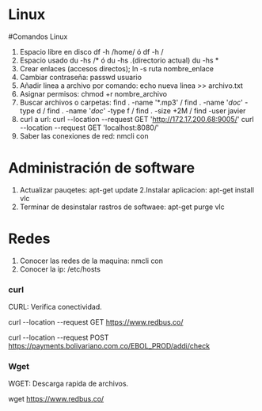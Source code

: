 # Linux
#Comandos Linux

1. Espacio libre en disco df -h /home/  ó  df -h /
2. Espacio usado du -hs /*  ó  du -hs .(directorio actual) du -hs *
3. Crear enlaces (accesos directos); ln -s ruta nombre_enlace 
4. Cambiar contraseña: passwd usuario
5. Añadir linea a archivo por comando:  echo nueva linea >> archivo.txt
6. Asignar permisos: chmod +r nombre_archivo
7. Buscar archivos o carpetas:  find . -name '*.mp3' / find . -name '*doc*' -type d  /  find . -name '*doc*' -type f  /  find . -size +2M  /   find -user javier      
8. curl a url: curl --location --request GET 'http://172.17.200.68:9005/'    curl --location --request GET 'localhost:8080/'
9. Saber las conexiones de red:  nmcli con

# Administración de software

1. Actualizar pauqetes:   apt-get update
2.Instalar aplicacion:  apt-get install vlc
3. Terminar de desinstalar rastros de softwaee:  apt-get purge vlc

# Redes

1. Conocer las redes de la maquina: nmcli con
2. Conocer la ip: /etc/hosts

### curl

CURL: Verifica conectividad.

curl --location --request GET https://www.redbus.co/  

curl --location --request POST https://payments.bolivariano.com.co/EBOL_PROD/addi/check  



### Wget

WGET: Descarga rapida de archivos.

wget  https://www.redbus.co/
